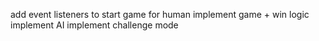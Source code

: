 add event listeners to start game for human
implement game + win logic
implement AI
implement challenge mode